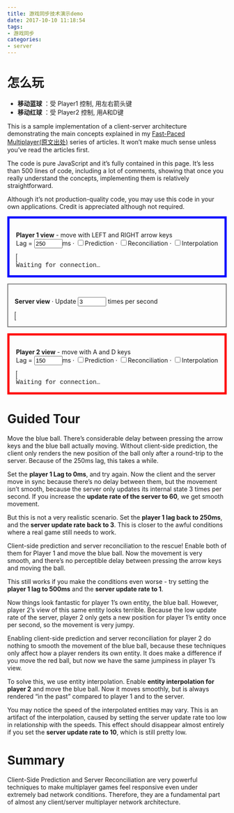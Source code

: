 ```yaml
---
title: 游戏同步技术演示demo
date: 2017-10-10 11:18:54
tags:
- 游戏同步
categories:
- server
---
```



# 怎么玩

- **移动蓝球** ：受 Player1 控制, 用左右箭头键
- **移动红球** ：受 Player2 控制, 用A和D键
  
<body>
<div class="main">

<style>
canvas {
    border: dotted 1px;
    padding:0;
    background: lightgray;
}</style>

<p>This is a sample implementation of a client-server architecture demonstrating the main concepts explained in my <a href="http://www.gabrielgambetta.com/client-side-prediction-live-demo.html">Fast-Paced Multiplayer(原文出处)</a> series of articles. It won’t make much sense unless you’ve read the articles first.</p>
<p>The code is pure JavaScript and it’s fully contained in this page. It’s less than 500 lines of code, including a lot of comments, showing that once you really understand the concepts, implementing them is relatively straightforward.</p>
<p>Although it’s not production-quality code, you may use this code in your own applications. Credit is appreciated although not required.</p>
<div style="border: 5px solid blue; padding: 15px;">
<p><b>Player 1 view</b> - move with LEFT and RIGHT arrow keys<br> Lag = <input type="text" id="player1_lag" size=5 value="250" onchange="updateParameters();">ms</input> · <input type="checkbox" id="player1_prediction" onchange="updateParameters();">Prediction</input> · <input type="checkbox" id="player1_reconciliation" onchange="updateParameters();">Reconciliation</input> · <input type="checkbox" id="player1_interpolation" onchange="updateParameters();">Interpolation</input></p>
<canvas id="player1_canvas" width="920" height="75">
</canvas>
<div id="player1_status" style="font-family:courier;">
Waiting for connection…
</div>
</div>
<div style="height: 1em;">

</div>
<div style="border: 2px solid grey; padding: 15px;">
<p><b>Server view</b> · Update <input type="text" id="server_fps" size=5 value="3" onchange="updateParameters();"> times per second</input></p>
<canvas id="server_canvas" width="920" height="75">
</canvas>
<div id="server_status" style="font-family:courier;">

</div>
</div>
<div style="height: 1em;">

</div>
<div style="border: 5px solid red; padding: 15px;">
<p><b>Player 2 view</b> - move with A and D keys<br> Lag = <input type="text" id="player2_lag" size=5 value="150" onchange="updateParameters();">ms</input> · <input type="checkbox" id="player2_prediction" onchange="updateParameters();">Prediction</input> · <input type="checkbox" id="player2_reconciliation" onchange="updateParameters();">Reconciliation</input> · <input type="checkbox" id="player2_interpolation" onchange="updateParameters();">Interpolation</input></p>
<canvas id="player2_canvas" width="920" height="75">
</canvas>
<div id="player2_status" style="font-family:courier;">
Waiting for connection…
</div>
</div>

<h1 id="guided-tour">Guided Tour</h1>
<p>Move the blue ball. There’s considerable delay between pressing the arrow keys and the blue ball actually moving. Without client-side prediction, the client only renders the new position of the ball only after a round-trip to the server. Because of the 250ms lag, this takes a while.</p>
<p>Set the <strong>player 1 Lag to 0ms</strong>, and try again. Now the client and the server move in sync because there’s no delay between them, but the movement isn’t smooth, because the server only updates its internal state 3 times per second. If you increase the <strong>update rate of the server to 60</strong>, we get smooth movement.</p>
<p>But this is not a very realistic scenario. Set the <strong>player 1 lag back to 250ms</strong>, and the <strong>server update rate back to 3</strong>. This is closer to the awful conditions where a real game still needs to work.</p>
<p>Client-side prediction and server reconciliation to the rescue! Enable both of them for Player 1 and move the blue ball. Now the movement is very smooth, and there’s no perceptible delay between pressing the arrow keys and moving the ball.</p>
<p>This still works if you make the conditions even worse - try setting the <strong>player 1 lag to 500ms</strong> and the <strong>server update rate to 1</strong>.</p>
<p>Now things look fantastic for player 1’s own entity, the blue ball. However, player 2’s view of this same entity looks terrible. Because the low update rate of the server, player 2 only gets a new position for player 1’s entity once per second, so the movement is very jumpy.</p>
<p>Enabling client-side prediction and server reconciliation for player 2 do nothing to smooth the movement of the blue ball, because these techniques only affect how a player renders its own entity. It does make a difference if you move the red ball, but now we have the same jumpiness in player 1’s view.</p>
<p>To solve this, we use entity interpolation. Enable <strong>entity interpolation for player 2</strong> and move the blue ball. Now it moves smoothly, but is always rendered “in the past” compared to player 1 and to the server.</p>
<p>You may notice the speed of the interpolated entities may vary. This is an artifact of the interpolation, caused by setting the server update rate too low in relationship with the speeds. This effect should disappear almost entirely if you set the <strong>server update rate to 10</strong>, which is still pretty low.</p>
<h1 id="summary">Summary</h1>
<p>Client-Side Prediction and Server Reconciliation are very powerful techniques to make multiplayer games feel responsive even under extremely bad network conditions. Therefore, they are a fundamental part of almost any client/server multiplayer network architecture.</p>


<script>

// =============================================================================
//  An Entity in the world.
// =============================================================================
var Entity = function() {
  this.x = 0;
  this.speed = 2; // units/s
  this.position_buffer = [];
}

// Apply user's input to this entity.
Entity.prototype.applyInput = function(input) {
  this.x += input.press_time*this.speed;
}


// =============================================================================
//  A message queue with simulated network lag.
// =============================================================================
var LagNetwork = function() {
  this.messages = [];
}

// "Send" a message. Store each message with the timestamp when it should be
// received, to simulate lag.
LagNetwork.prototype.send = function(lag_ms, message) {
  this.messages.push({recv_ts: +new Date() + lag_ms,
                      payload: message});
}

// Returns a "received" message, or undefined if there are no messages available
// yet.
LagNetwork.prototype.receive = function() {
  var now = +new Date();
  for (var i = 0; i < this.messages.length; i++) {
    var message = this.messages[i];
    if (message.recv_ts <= now) {
      this.messages.splice(i, 1);
      return message.payload;
    }
  }
}


// =============================================================================
//  The Client.
// =============================================================================
var Client = function(canvas, status) {
  // Local representation of the entities.
  this.entities = {};

  // Input state.
  this.key_left = false;
  this.key_right = false;

  // Simulated network connection.
  this.network = new LagNetwork();
  this.server = null;
  this.lag = 0;

  // Unique ID of our entity. Assigned by Server on connection.
  this.entity_id = null;

  // Data needed for reconciliation.
  this.client_side_prediction = false;
  this.server_reconciliation = false;
  this.input_sequence_number = 0;
  this.pending_inputs = [];

  // Entity interpolation toggle.
  this.entity_interpolation = true;

  // UI.
  this.canvas = canvas;
  this.status = status;

  // Update rate.
  this.setUpdateRate(50);
}


Client.prototype.setUpdateRate = function(hz) {
  this.update_rate = hz;

  clearInterval(this.update_interval);
  this.update_interval = setInterval(
    (function(self) { return function() { self.update(); }; })(this),
    1000 / this.update_rate);
}


// Update Client state.
Client.prototype.update = function() {
  // Listen to the server.
  this.processServerMessages();

  if (this.entity_id == null) {
    return;  // Not connected yet.
  }

  // Process inputs.
  this.processInputs();

  // Interpolate other entities.
  if (this.entity_interpolation) {
    this.interpolateEntities();
  }

  // Render the World.
  renderWorld(this.canvas, this.entities);

  // Show some info.
  var info = "Non-acknowledged inputs: " + this.pending_inputs.length;
  this.status.textContent = info;
}


// Get inputs and send them to the server.
// If enabled, do client-side prediction.
Client.prototype.processInputs = function() {
  // Compute delta time since last update.
  var now_ts = +new Date();
  var last_ts = this.last_ts || now_ts;
  var dt_sec = (now_ts - last_ts) / 1000.0;
  this.last_ts = now_ts;

  // Package player's input.
  var input;
  if (this.key_right) {
    input = { press_time: dt_sec };
  } else if (this.key_left) {
    input = { press_time: -dt_sec };
  } else {
    // Nothing interesting happened.
    return;
  }

  // Send the input to the server.
  input.input_sequence_number = this.input_sequence_number++;
  input.entity_id = this.entity_id;
  this.server.network.send(this.lag, input);

  // Do client-side prediction.
  if (this.client_side_prediction) {
    this.entities[this.entity_id].applyInput(input);
  }

  // Save this input for later reconciliation.
  this.pending_inputs.push(input);
}


// Process all messages from the server, i.e. world updates.
// If enabled, do server reconciliation.
Client.prototype.processServerMessages = function() {
  while (true) {
    var message = this.network.receive();
    if (!message) {
      break;
    }

    // World state is a list of entity states.
    for (var i = 0; i < message.length; i++) {
      var state = message[i];

      // If this is the first time we see this entity, create a local representation.
      if (!this.entities[state.entity_id]) {
        var entity = new Entity();
        entity.entity_id = state.entity_id;
        this.entities[state.entity_id] = entity;
      }

      var entity = this.entities[state.entity_id];

      if (state.entity_id == this.entity_id) {
        // Received the authoritative position of this client's entity.
        entity.x = state.position;

        if (this.server_reconciliation) {
          // Server Reconciliation. Re-apply all the inputs not yet processed by
          // the server.
          var j = 0;
          while (j < this.pending_inputs.length) {
            var input = this.pending_inputs[j];
            if (input.input_sequence_number <= state.last_processed_input) {
              // Already processed. Its effect is already taken into account into the world update
              // we just got, so we can drop it.
              this.pending_inputs.splice(j, 1);
            } else {
              // Not processed by the server yet. Re-apply it.
              entity.applyInput(input);
              j++;
            }
          }
        } else {
          // Reconciliation is disabled, so drop all the saved inputs.
          this.pending_inputs = [];
        }
      } else {
        // Received the position of an entity other than this client's.
   
        if (!this.entity_interpolation) {
          // Entity interpolation is disabled - just accept the server's position.
          entity.x = state.position;
        } else {
          // Add it to the position buffer.
          var timestamp = +new Date();
          entity.position_buffer.push([timestamp, state.position]);
        }
      }
    }
  }
}


Client.prototype.interpolateEntities = function() {
  // Compute render timestamp.
  var now = +new Date(); 
  var render_timestamp = now - (1000.0 / server.update_rate);

  for (var i in this.entities) { 
    var entity = this.entities[i];

    // No point in interpolating this client's entity.
    if (entity.entity_id == this.entity_id) {
      continue;
    }

    // Find the two authoritative positions surrounding the rendering timestamp.
    var buffer = entity.position_buffer;
  
    // Drop older positions.
    while (buffer.length >= 2 && buffer[1][0] <= render_timestamp) {
      buffer.shift();
    }

    // Interpolate between the two surrounding authoritative positions.
    if (buffer.length >= 2 && buffer[0][0] <= render_timestamp && render_timestamp <= buffer[1][0]) {
      var x0 = buffer[0][1];
      var x1 = buffer[1][1];
      var t0 = buffer[0][0];
      var t1 = buffer[1][0];

      entity.x = x0 + (x1 - x0) * (render_timestamp - t0) / (t1 - t0);
    }
  }
}


// =============================================================================
//  The Server.
// =============================================================================
var Server = function(canvas, status) {
  // Connected clients and their entities.
  this.clients = [];
  this.entities = [];

  // Last processed input for each client.
  this.last_processed_input = [];

  // Simulated network connection.
  this.network = new LagNetwork();

  // UI.
  this.canvas = canvas;
  this.status = status;

  // Default update rate.
  this.setUpdateRate(10);
}

Server.prototype.connect = function(client) {
  // Give the Client enough data to identify itself.
  client.server = this;
  client.entity_id = this.clients.length;
  this.clients.push(client);

  // Create a new Entity for this Client.
  var entity = new Entity();
  this.entities.push(entity);
  entity.entity_id = client.entity_id;

  // Set the initial state of the Entity (e.g. spawn point)
  var spawn_points = [4, 6];
  entity.x = spawn_points[client.entity_id];
}

Server.prototype.setUpdateRate = function(hz) {
  this.update_rate = hz;

  clearInterval(this.update_interval);
  this.update_interval = setInterval(
    (function(self) { return function() { self.update(); }; })(this),
    1000 / this.update_rate);
}

Server.prototype.update = function() {
  this.processInputs();
  this.sendWorldState();
  renderWorld(this.canvas, this.entities);
}


// Check whether this input seems to be valid (e.g. "make sense" according
// to the physical rules of the World)
Server.prototype.validateInput = function(input) {
  if (Math.abs(input.press_time) > 1/40) {
    return false;
  }
  return true;
}


Server.prototype.processInputs = function() {
  // Process all pending messages from clients.
  while (true) {
    var message = this.network.receive();
    if (!message) {
      break;
    }

    // Update the state of the entity, based on its input.
    // We just ignore inputs that don't look valid; this is what prevents clients from cheating.
    if (this.validateInput(message)) {
      var id = message.entity_id;
      this.entities[id].applyInput(message);
      this.last_processed_input[id] = message.input_sequence_number;
    }

  }

  // Show some info.
  var info = "Last acknowledged input: ";
  for (var i = 0; i < this.clients.length; ++i) {
    info += "Player " + i + ": #" + (this.last_processed_input[i] || 0) + "   ";
  }
  this.status.textContent = info;
}


// Send the world state to all the connected clients.
Server.prototype.sendWorldState = function() {
  // Gather the state of the world. In a real app, state could be filtered to avoid leaking data
  // (e.g. position of invisible enemies).
  var world_state = [];
  var num_clients = this.clients.length;
  for (var i = 0; i < num_clients; i++) {
    var entity = this.entities[i];
    world_state.push({entity_id: entity.entity_id,
                      position: entity.x,
                      last_processed_input: this.last_processed_input[i]});
  }

  // Broadcast the state to all the clients.
  for (var i = 0; i < num_clients; i++) {
    var client = this.clients[i];
    client.network.send(client.lag, world_state);
  }
}


// =============================================================================
//  Helpers.
// =============================================================================

// Render all the entities in the given canvas.
var renderWorld = function(canvas, entities) {
  // Clear the canvas.
  canvas.width = canvas.width;

  var colours = ["blue", "red"];

  for (var i in entities) { 
    var entity = entities[i];

    // Compute size and position.
    var radius = canvas.height*0.9/2;
    var x = (entity.x / 10.0)*canvas.width;

    // Draw the entity.
    var ctx = canvas.getContext("2d");
    ctx.beginPath();
    ctx.arc(x, canvas.height / 2, radius, 0, 2*Math.PI, false);
    ctx.fillStyle = colours[entity.entity_id];
    ctx.fill();
    ctx.lineWidth = 5;
    ctx.strokeStyle = "dark" + colours[entity.entity_id];
    ctx.stroke();
  }
}


var element = function(id) {
  return document.getElementById(id);
}

// =============================================================================
//  Get everything up and running.
// =============================================================================

// World update rate of the Server.
var server_fps = 4;


// Update simulation parameters from UI.
var updateParameters = function() {
  updatePlayerParameters(player1, "player1");
  updatePlayerParameters(player2, "player2");
  server.setUpdateRate(updateNumberFromUI(server.update_rate, "server_fps"));
  return true;
}


var updatePlayerParameters = function(client, prefix) {
  client.lag = updateNumberFromUI(player1.lag, prefix + "_lag");

  var cb_prediction = element(prefix + "_prediction");
  var cb_reconciliation = element(prefix + "_reconciliation");

  // Client Side Prediction disabled => disable Server Reconciliation.
  if (client.client_side_prediction && !cb_prediction.checked) {
    cb_reconciliation.checked = false;
  }

  // Server Reconciliation enabled => enable Client Side Prediction.
  if (!client.server_reconciliation && cb_reconciliation.checked) {
    cb_prediction.checked = true;
  }

  client.client_side_prediction = cb_prediction.checked;
  client.server_reconciliation = cb_reconciliation.checked;

  client.entity_interpolation = element(prefix + "_interpolation").checked;
}


var updateNumberFromUI = function(old_value, element_id) {
  var input = element(element_id);
  var new_value = parseInt(input.value);
  if (isNaN(new_value)) {
    new_value = old_value;
  }
  input.value = new_value;
  return new_value;
}


// When the player presses the arrow keys, set the corresponding flag in the client.
var keyHandler = function(e) {
  e = e || window.event;
  if (e.keyCode == 39) {
    player1.key_right = (e.type == "keydown");
  } else if (e.keyCode == 37) {
    player1.key_left = (e.type == "keydown");
  } else if (e.key == 'd') { 
    player2.key_right = (e.type == "keydown");
  } else if (e.key == 'a') {
    player2.key_left = (e.type == "keydown");
  } else {
    console.log(e)
  }
}
document.body.onkeydown = keyHandler;
document.body.onkeyup = keyHandler;


// Setup a server, the player's client, and another player.
var server = new Server(element("server_canvas"), element("server_status"));
var player1 = new Client(element("player1_canvas"), element("player1_status"));
var player2 = new Client(element("player2_canvas"), element("player2_status"));


// Connect the clients to the server.
server.connect(player1);
server.connect(player2);


// Read initial parameters from the UI.
updateParameters();

</script>